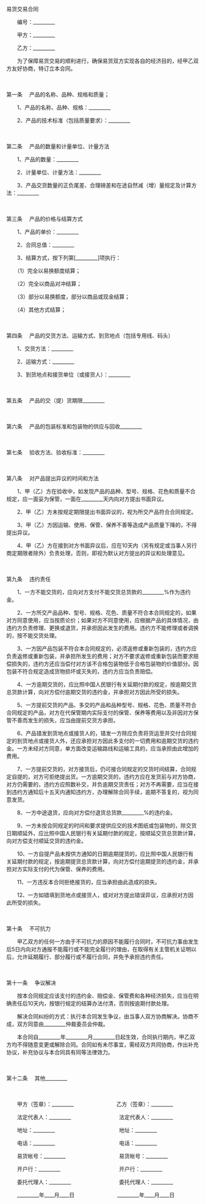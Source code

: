 



易货交易合同



 

　　编号：_________　　

　　甲方：_________　　

　　乙方：_________　　

　　为了保障易货交易的顺利进行，确保易货双方实现各自的经济目的，经甲乙双方友好协商，特订立本合同。

　　

第一条
　产品的名称、品种、规格和质量；

　　1、产品的名称、品种、规格：_________

　　2、产品的技术标准（包括质量要求）：_________

　　

第二条
　产品的数量和计量单位、计量方法

　　1、产品的数量：_________

　　2、计量单位、计量方法：_________

　　3、产品交货数量的正负尾差、合理磅差和在途自然减（增）量规定及计算方法：_________

　　

第三条
　产品的价格与结算方式

　　1、产品的单价：_________

　　2、合同总值：_________

　　3、结算方式，按下列第[_________]项执行：

　　（1）完全以易换额度结算；

　　（2）完全以商品对冲结算；

　　（3）部分以易换额度，部分以商品或现金结算；

　　（4）其他方式结算；

　　

第四条
　产品的交货方法、运输方式、到货地点（包括专用线、码头）

　　1、交货方法：_________

　　2、运输方式：_________

　　3、到货地点和接货单位（或接货人）：_________

　　

第五条
　产品的交（提）货期限_________

　　

第六条
　产品的包装标准和包装物的供应与回收_________

　　

第七条
　验收方法、验收标准：_________

　　

第八条
　对产品提出异议的时间和方法

　　1、甲（乙）方在验收中，如发现产品的品种、型号、规格、花色和质量不合规定，应一面妥为保管，一面在_________天内向对方提出书面异议。

　　2、甲（乙）方未按规定期限提出书面异议的，视为所交产品符合合同规定。

　　3、甲（乙）方因运输、使用、保管、保养不善等造成产品质量下降的，不得提出异议。

　　4、甲（乙）方在接到对方书面异议后，应在10天内（另有规定或当事人另行商定期限者除外）负责处理，否则，即视为默认对方提出的异议和处理意见。

　　

第九条
　违约责任

　　1、一方不能交货的，应向对方支付不能交货总货款的_________%作为违约金。

　　2、一方所交产品品种、型号、规格、花色、质量不符合本合同规定的，如果对方同意使用，应当按质论价；如果对方不同意使用，应根据产品的具体情况，由违约方负责修理、更换或退货，并承担因此发生的费用。违约方不能修理或者调换的，按不能交货处理。

　　3、一方因产品包装不符合本合同规定的，必须返修或重新包装的，违约方应负责返修或重新包装，并承担所发生的费用；对方不要求返修或重新包装而要求赔偿损失的，违约方还应当偿付对方该不合格包装物低于合格包装物的价值部分。因包装不符合规定造成货物损坏或灭失的，违约方应当负责赔偿。

　　4、一方逾期交货的，应比照中国人民银行有关延期付款的规定，按逾期交货总货款计算，向对方偿付逾期交货的违约金，并承担对方因此所受的损失。

　　5、一方提前交货的产品、多交的产品和品种型号、规格、花色、质量不符合合同规定的产品，对方在代保管期内实际支付的保管、保养等费用以及非因对方保管不善而发生的损失，应当由提前交货方承担。

　　6、产品错发到货地点或接货人的，错发一方除应负责将货运至并交付合同规定的到货地点或接货人外，还应承担对方因此多支付的一切费用和逾期交货的违约金。一方未经对方同意，单方面改变运输路线和运输工具的，应当承担由此增加的费用。

　　7、一方提前交货的，对方接货后，仍可接合同规定的交货时间结算，合同规定自提的，对方可拒绝提出货。一方逾期交货的，违约方应在发货前与对方协商，对方仍需要的，违约方应照数补交，并负逾期交货责任；对方不再需要，应当在接到违约方通知后十五天内通知违约方，办理解除合同手续，逾期不答复的，视为同意发货。

　　8、一方中途退货，应向对方偿付退货总货款_________%的违约金。

　　9、一方未按合同规定的时间和要求提供应交的技术图纸或包装物的，除交货日期顺延外，应比照中国人民银行有关延期付款的规定，按顺延交货总货款计算，向对方偿支付顺延交货的违约金。

　　10、一方自提产品未按供方通知的日期逾期提货的，应比照中国人民银行有关延期付款的规定，按逾期提货总货款计算，向对方偿付逾期提货的违约金，并承担对方实际支付的代为保管、保养的费用。

　　11、一方违反本合同拒绝接货的，应当承担由此造成的损失。

　　12、一方如错填到货地点或接货人，或对对方提出错误异议，应承担对方因此所受的损失。

　　

第十条
　不可抗力

　　甲乙双方的任何一方由于不可抗力的原因不能履行合同时，不可抗力事由发生后5日内向对方通报不能履行或不能完全履行的理由，在取得有关主管机关证明以后，允许延期履行、部分履行或不履行合同，并免予承担违约责任。

　　

第十一条
　争议解决

　　按本合同规定应该支付的违约金、赔偿金、保管费和各种经济损失，应当在明确责任后10天内，按银行规定的结算办法付清，否则按逾期付款处理。

　　解决合同纠纷的方式：执行本合同发生争议，由当事人双方协商解决。协商不成，双方同意由_________仲裁委员会仲裁。

　　本合同自_________年_________月_________日起生效，合同执行期内，甲乙双方均不得随意变更或解除合同。合同如有未尽事宜，需经双方共同协商，作出补充协议，补充协议与本合同具有同等法律效力。

　　

第十二条
　其他_________　　

　　

　　甲方（签章）：_________　　　　　　　　乙方（签章）：_________　　

　　法定代表人：_________　　　　　　　　　法定代表人：_________　　

　　地址：_________　　　　　　　　　　　　地址：_________　　

　　电话：_________　　　　　　　　　　　　电话：_________　　

　　易货帐号：_________　　　　　　　　　　易货帐号：_________　　

　　开户行：_________　　　　　　　　　　　开户行：_________　　

　　委托代理人：_________　　　　　　　　　委托代理人：_________　　

　　_________年____月____日　　　　　　　　_________年____月____日